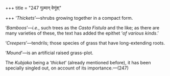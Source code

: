 +++
title = "247 गुल्मान् वेणूंश्"

+++
‘*Thickets*’—shrubs growing together in a compact form.

‘*Bamboos*’—*i.e*., such trees as the *Casta Fistula* and the like; as
there are many varieties of these, the text has added the epithet ‘*of
various kinds*.’

‘*Creepers*’—tendrils; those species of grass that have long-extending
roots.

‘*Mound*’—is an artificial raised grass-plot.

The *Kubjaka* being a ‘*thicket*’ (already mentioned before), it has
been specially singled out, on account of its importance.—(247)


